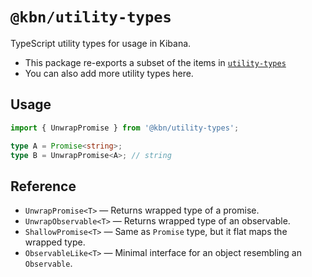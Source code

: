 # `@kbn/utility-types`

TypeScript utility types for usage in Kibana.

- This package re-exports a subset of the items in [`utility-types`](https://github.com/piotrwitek/utility-types)
- You can also add more utility types here.


## Usage

```ts
import { UnwrapPromise } from '@kbn/utility-types';

type A = Promise<string>;
type B = UnwrapPromise<A>; // string
```


## Reference

- `UnwrapPromise<T>` &mdash; Returns wrapped type of a promise.
- `UnwrapObservable<T>` &mdash; Returns wrapped type of an observable.
- `ShallowPromise<T>` &mdash; Same as `Promise` type, but it flat maps the wrapped type.
- `ObservableLike<T>` &mdash; Minimal interface for an object resembling an `Observable`.
